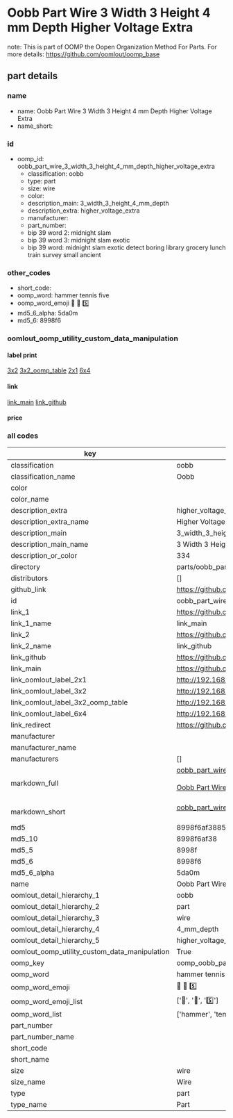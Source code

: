 # Oobb Part Wire 3 Width 3 Height 4 mm Depth Higher Voltage Extra  

note: This is part of OOMP the Oopen Organization Method For Parts. For more details: https://github.com/oomlout/oomp_base

##  part details
  







### name
* name: Oobb Part Wire 3 Width 3 Height 4 mm Depth Higher Voltage Extra
* name_short: 
### id
* oomp_id: oobb_part_wire_3_width_3_height_4_mm_depth_higher_voltage_extra
  * classification: oobb
  * type: part
  * size: wire
  * color: 
  * description_main: 3_width_3_height_4_mm_depth
  * description_extra: higher_voltage_extra
  * manufacturer: 
  * part_number: 
  * bip 39 word 2: midnight slam
  * bip 39 word 3: midnight slam exotic
  * bip 39 word: midnight slam exotic detect boring library grocery lunch train survey small ancient

### other_codes
* short_code: 
* oomp_word: hammer tennis five
* oomp_word_emoji :hammer: :tennis: :five:
* md5_6_alpha: 5da0m
* md5_6: 8998f6






### oomlout_oomp_utility_custom_data_manipulation
#### label print
[3x2](http://192.168.1.245:1112/?label=oomp%205da0m)
[3x2_oomp_table](http://192.168.1.108:1112/?label=oomp%205da0m)
[2x1](http://192.168.1.242:1112/?label=oomp%205da0m)
[6x4](http://192.168.1.55:1112/?label=oomp%205da0m)    

#### link

[link_main](https://github.com/oomlout/oomlout_oomp_version_1_messy/tree/main/parts/oobb_part_wire_3_width_3_height_4_mm_depth_higher_voltage_extra) [link_github](https://github.com/oomlout/oomlout_oomp_version_1_messy/tree/main/parts/oobb_part_wire_3_width_3_height_4_mm_depth_higher_voltage_extra)                             

#### price







### all codes 
| key | value |  
| --- | --- |  
| classification | oobb |  
| classification_name | Oobb |  
| color |  |  
| color_name |  |  
| description_extra | higher_voltage_extra |  
| description_extra_name | Higher Voltage Extra |  
| description_main | 3_width_3_height_4_mm_depth |  
| description_main_name | 3 Width 3 Height 4 mm Depth |  
| description_or_color | 334 |  
| directory | parts/oobb_part_wire_3_width_3_height_4_mm_depth_higher_voltage_extra |  
| distributors | [] |  
| github_link | https://github.com/oomlout/oomlout_oomp_part_src/tree/main/parts/oobb_part_wire_3_width_3_height_4_mm_depth_higher_voltage_extra |  
| id | oobb_part_wire_3_width_3_height_4_mm_depth_higher_voltage_extra |  
| link_1 | https://github.com/oomlout/oomlout_oomp_version_1_messy/tree/main/parts/oobb_part_wire_3_width_3_height_4_mm_depth_higher_voltage_extra |  
| link_1_name | link_main |  
| link_2 | https://github.com/oomlout/oomlout_oomp_version_1_messy/tree/main/parts/oobb_part_wire_3_width_3_height_4_mm_depth_higher_voltage_extra |  
| link_2_name | link_github |  
| link_github | https://github.com/oomlout/oomlout_oomp_version_1_messy/tree/main/parts/oobb_part_wire_3_width_3_height_4_mm_depth_higher_voltage_extra |  
| link_main | https://github.com/oomlout/oomlout_oomp_version_1_messy/tree/main/parts/oobb_part_wire_3_width_3_height_4_mm_depth_higher_voltage_extra |  
| link_oomlout_label_2x1 | http://192.168.1.242:1112/?label=oomp%205da0m |  
| link_oomlout_label_3x2 | http://192.168.1.245:1112/?label=oomp%205da0m |  
| link_oomlout_label_3x2_oomp_table | http://192.168.1.108:1112/?label=oomp%205da0m |  
| link_oomlout_label_6x4 | http://192.168.1.55:1112/?label=oomp%205da0m |  
| link_redirect | https://github.com/oomlout/oomlout_oomp_version_1_messy/tree/main/parts/oobb_part_wire_3_width_3_height_4_mm_depth_higher_voltage_extra |  
| manufacturer |  |  
| manufacturer_name |  |  
| manufacturers | [] |  
| markdown_full | [oobb_part_wire_3_width_3_height_4_mm_depth_higher_voltage_extra](none)<br>[](none)<br>[Oobb Part Wire 3 Width 3 Height 4 Mm Depth Higher Voltage Extra](none)<br><br> |  
| markdown_short | [oobb_part_wire_3_width_3_height_4_mm_depth_higher_voltage_extra](none)<br><br> |  
| md5 | 8998f6af38852cda040cf3c6a032c463 |  
| md5_10 | 8998f6af38 |  
| md5_5 | 8998f |  
| md5_6 | 8998f6 |  
| md5_6_alpha | 5da0m |  
| name | Oobb Part Wire 3 Width 3 Height 4 mm Depth Higher Voltage Extra |  
| oomlout_detail_hierarchy_1 | oobb |  
| oomlout_detail_hierarchy_2 | part |  
| oomlout_detail_hierarchy_3 | wire |  
| oomlout_detail_hierarchy_4 | 4_mm_depth |  
| oomlout_detail_hierarchy_5 | higher_voltage_extra |  
| oomlout_oomp_utility_custom_data_manipulation | True |  
| oomp_key | oomp_oobb_part_wire_3_width_3_height_4_mm_depth_higher_voltage_extra |  
| oomp_word | hammer tennis five |  
| oomp_word_emoji | :hammer: :tennis: :five: |  
| oomp_word_emoji_list | [':hammer:', ':tennis:', ':five:'] |  
| oomp_word_list | ['hammer', 'tennis', 'five'] |  
| part_number |  |  
| part_number_name |  |  
| short_code |  |  
| short_name |  |  
| size | wire |  
| size_name | Wire |  
| type | part |  
| type_name | Part |  
